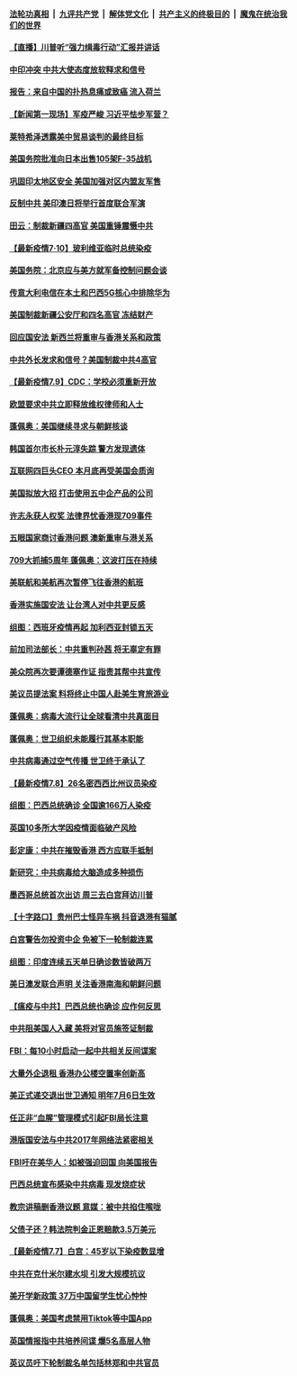 

####  [法轮功真相](../../../../basic/blob/master/README.md?t=07110131) &nbsp;|&nbsp; [九评共产党](../../../../9ping.md/blob/master/README.md?t=07110131) &nbsp;|&nbsp; [解体党文化](../../../../jtdwh.md/blob/master/README.md?t=07110131)  &nbsp;|&nbsp; [共产主义的终极目的](../../../../gczydzjmd.md/blob/master/README.md?t=07110131) &nbsp;|&nbsp; [魔鬼在统治我们的世界](../../../../mgztzwmdsj.md/blob/master/README.md?t=07110131) 

#### [【直播】川普听“强力缉毒行动”汇报并讲话](../pages/nsc418/n12247084.md?t=07110131) 

#### [中印冲突 中共大使态度放软释求和信号](../pages/nsc418/n12247210.md?t=07110131) 

#### [报告：来自中国的扑热息痛或致癌 流入荷兰](../pages/nsc418/n12246872.md?t=07110131) 

#### [【新闻第一现场】军疫严峻 习近平怯步军营？](../pages/nsc418/n12245547.md?t=07110131) 

#### [莱特希泽透露美中贸易谈判的最终目标](../pages/nsc418/n12246823.md?t=07110131) 

#### [美国务院批准向日本出售105架F-35战机](../pages/nsc418/n12246608.md?t=07110131) 

#### [巩固印太地区安全 美国加强对区内盟友军售](../pages/nsc418/n12246548.md?t=07110131) 

#### [反制中共 美印澳日将举行首度联合军演](../pages/nsc418/n12246462.md?t=07110131) 

#### [田云：制裁新疆四高官 美国重锤震慑中共](../pages/nsc418/n12246098.md?t=07110131) 

#### [【最新疫情7·10】玻利维亚临时总统染疫](../pages/nsc418/n12245413.md?t=07110131) 

#### [美国务院：北京应与美方就军备控制问题会谈](../pages/nsc418/n12245183.md?t=07110131) 

#### [传意大利电信在本土和巴西5G核心中排除华为](../pages/nsc418/n12244770.md?t=07110131) 

#### [美国制裁新疆公安厅和四名高官 冻结财产](../pages/nsc418/n12244653.md?t=07110131) 

#### [回应国安法 新西兰将重审与香港关系和政策](../pages/nsc418/n12244085.md?t=07110131) 

#### [中共外长发求和信号？美国制裁中共4高官](../pages/nsc418/n12244813.md?t=07110131) 

#### [【最新疫情7.9】CDC：学校必须重新开放](../pages/nsc418/n12242776.md?t=07110131) 

#### [欧盟要求中共立即释放维权律师和人士](../pages/nsc418/n12244421.md?t=07110131) 

#### [蓬佩奥：美国继续寻求与朝鲜核谈](../pages/nsc418/n12244538.md?t=07110131) 

#### [韩国首尔市长朴元淳失踪 警方发现遗体](../pages/nsc418/n12243734.md?t=07110131) 

#### [互联网四巨头CEO 本月底再受美国会质询](../pages/nsc418/n12244283.md?t=07110131) 

#### [美国拟放大招 打击使用五中企产品的公司](../pages/nsc418/n12244402.md?t=07110131) 

#### [许志永获人权奖 法律界忧香港现709事件](../pages/nsc418/n12244380.md?t=07110131) 

#### [五眼国家商讨香港问题 澳新重审与港关系](../pages/nsc418/n12244260.md?t=07110131) 

#### [709大抓捕5周年 蓬佩奥：这波打压在持续](../pages/nsc418/n12243611.md?t=07110131) 

#### [美联航和美航再次暂停飞往香港的航班](../pages/nsc418/n12243607.md?t=07110131) 

#### [香港实施国安法 让台湾人对中共更反感](../pages/nsc418/n12243520.md?t=07110131) 

#### [组图：西班牙疫情再起 加利西亚封锁五天](../pages/nsc418/n12241508.md?t=07110131) 

#### [前加司法部长：中共重判孙茜 将无辜定有罪](../pages/nsc418/n12242297.md?t=07110131) 

#### [美众院再次要谭德塞作证 指责其帮中共宣传](../pages/nsc418/n12242500.md?t=07110131) 

#### [美议员提法案 料将终止中国人赴美生育旅游业](../pages/nsc418/n12242470.md?t=07110131) 

#### [蓬佩奥：病毒大流行让全球看清中共真面目](../pages/nsc418/n12242486.md?t=07110131) 

#### [蓬佩奥：世卫组织未能履行其基本职能](../pages/nsc418/n12242263.md?t=07110131) 

#### [中共病毒通过空气传播 世卫终于承认了](../pages/nsc418/n12241930.md?t=07110131) 

#### [【最新疫情7.8】26名密西西比州议员染疫](../pages/nsc418/n12239975.md?t=07110131) 

#### [组图：巴西总统确诊 全国逾166万人染疫](../pages/nsc418/n12240754.md?t=07110131) 

#### [英国10多所大学因疫情面临破产风险](../pages/nsc418/n12241724.md?t=07110131) 

#### [彭定康：中共在摧毁香港 西方应联手抵制](../pages/nsc418/n12241830.md?t=07110131) 

#### [新研究：中共病毒给大脑造成多种损伤](../pages/nsc418/n12241750.md?t=07110131) 

#### [墨西哥总统首次出访 周三去白宫拜访川普](../pages/nsc418/n12241397.md?t=07110131) 

#### [【十字路口】贵州巴士怪异车祸 抖音退港有猫腻](../pages/nsc418/n12240298.md?t=07110131) 

#### [白宫警告勿投资中企 免被下一轮制裁连累](../pages/nsc418/n12241334.md?t=07110131) 

#### [组图：印度连续五天单日确诊数皆破两万](../pages/nsc418/n12238724.md?t=07110131) 

#### [美日澳发联合声明 关注香港南海和朝鲜问题](../pages/nsc418/n12240998.md?t=07110131) 

#### [【瘟疫与中共】巴西总统也确诊 应作何反思](../pages/nsc418/n12240166.md?t=07110131) 

#### [中共阻美国人入藏 美将对官员施签证制裁](../pages/nsc418/n12240452.md?t=07110131) 

#### [FBI：每10小时启动一起中共相关反间谍案](../pages/nsc418/n12239799.md?t=07110131) 

#### [大量外企退租 香港办公楼空置率创新高](../pages/nsc418/n12240111.md?t=07110131) 

#### [美正式递交退出世卫通知 明年7月6日生效](../pages/nsc418/n12239902.md?t=07110131) 

#### [任正非“血腥”管理模式引起FBI局长注意](../pages/nsc418/n12239966.md?t=07110131) 

#### [港版国安法与中共2017年网络法紧密相关](../pages/nsc418/n12239427.md?t=07110131) 

#### [FBI吁在美华人：如被强迫回国 向美国报告](../pages/nsc418/n12239450.md?t=07110131) 

#### [巴西总统宣布感染中共病毒 现发烧症状](../pages/nsc418/n12239468.md?t=07110131) 

#### [教宗讲稿删香港议题 意媒：被中共掐住喉咙](../pages/nsc418/n12239424.md?t=07110131) 

#### [父债子还？韩法院判金正恩赔款3.5万美元](../pages/nsc418/n12239338.md?t=07110131) 

#### [【最新疫情7.7】白宫：45岁以下染疫数显增](../pages/nsc418/n12237581.md?t=07110131) 

#### [中共在克什米尔建水坝 引发大规模抗议](../pages/nsc418/n12239209.md?t=07110131) 

#### [美开学新政策 37万中国留学生忧心忡忡](../pages/nsc418/n12239233.md?t=07110131) 

#### [蓬佩奥：美国考虑禁用Tiktok等中国App](../pages/nsc418/n12238644.md?t=07110131) 

#### [英国情报指中共培养间谍 爆5名高层人物](../pages/nsc418/n12238557.md?t=07110131) 

#### [英议员吁下轮制裁名单包括林郑和中共官员](../pages/nsc418/n12238655.md?t=07110131) 

